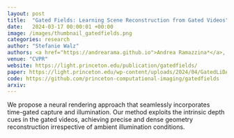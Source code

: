 ```yaml
---
layout: post
title:  "Gated Fields: Learning Scene Reconstruction from Gated Videos"
date:   2024-03-17 00:00:01 +00:00
image: /images/thumbnail_gatedfields.png
categories: research
author: "Stefanie Walz"
authors: <a href="https://andrearama.github.io">Andrea Ramazzina*</a>, <u><strong>Stefanie Walz*</strong></u>, <a href="https://scholar.google.com/citations?user=8BXZvdwAAAAJ&hl">Pragyan Dahal</a>, <a href="https://scholar.google.de/citations?user=aJV5jRYAAAAJ&hl">Mario Bijelic</a>, <a href="https://www.cs.princeton.edu/~fheide/">Felix Heide</a>
venue: "CVPR"
website: https://light.princeton.edu/publication/gatedfields/
paper: https://light.princeton.edu/wp-content/uploads/2024/04/GatedLiDARNerf_compressed.pdf
code: https://github.com/princeton-computational-imaging/gatedfields
arxiv: 
---
```

We propose a neural rendering approach that seamlessly incorporates time-gated capture and illumination. Our method exploits the intrinsic depth cues in the gated videos, achieving precise and dense geometry reconstruction irrespective of ambient illumination conditions.